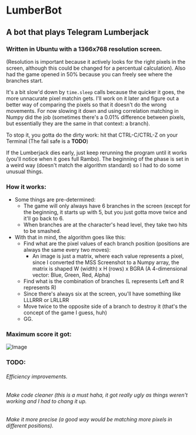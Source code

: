 # LumberBot
## A bot that plays Telegram Lumberjack

### Written in Ubuntu with a 1366x768 resolution screen.
(Resolution is important because it actively looks for the right pixels in the screen, although this could be changed for a percentual calculation). Also had the game opened in 50% because you can freely see where the branches start.

It's a bit slow'd down by `time.sleep` calls because the quicker it goes, the more unnacurate pixel matchin gets.
I'll work on it later and figure out a better way of comparing the pixels so that it doesn't do the wrong movements. For now slowing it down and using correlation matching in Numpy did the job (sometimes there's a 0.01% difference between pixels, but essentially they are the same in that context: a branch).

To stop it, you gotta do the dirty work: hit that CTRL-C/CTRL-Z on your Terminal
(The fail safe is a **TODO**)

If the Lumberjack dies early, just keep rerunning the program until it works (you'll notice when it goes full Rambo).
The beginning of the phase is set in a weird way (doesn't match the algorithm standard) so I had to do some unusual things.

### How it works:
- Some things are pre-determined:
  - The game will only always have 6 branches in the screen (except for the beginning, it starts up with 5, but you just gotta    move twice and it'll go back to 6.
  - When branches are at the character's head level, they take two hits to be smashed.
- With that in mind, the algorithm goes like this:
  - Find what are the pixel values of each branch position (positions are always the same every two moves):
    - An image is just a matrix, where each value represents a pixel, since I converted the MSS Screenshot to a Numpy      array, the matrix is shaped W (width) x H (rows) x BGRA (A 4-dimensional vector: Blue, Green, Red, Alpha)
  - Find what is the combination of branches (L represents Left and R represents R)
  - Since there's always six at the screen, you'll have something like LLLRRR or LRLLRR
  - Move twice to the opposite side of a branch to destroy it (that's the concept of the game I guess, huh)
  - GG.

### Maximum score it got:

![Image](https://i.imgur.com/sT7GBFC.jpg)

### TODO:
  ###### Efficiency improvements.
  ######  Make code cleaner (this is a must haha, it got really ugly as things weren't working and I had to chang it up.
  ###### Make it more precise (a good way would be matching more pixels in different positions).
